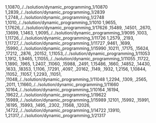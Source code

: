 1,10870,./../solution/dynamic_programming_1/10870
1,2839,./../solution/dynamic_programming_1/2839
1,2748,./../solution/dynamic_programming_1/2748
1,1010,./../solution/dynamic_programming_1/1010
1,9655,
1,17626,./../solution/dynamic_programming_1/17626
,15489,
,14501,
,2670,
,13699,
1,1463,
1,9095,./../solution/dynamic_programming_1/9095
,1003,
1,11726,./../solution/dynamic_programming_1/11726
1,2579,
,2193,
1,11727,./../solution/dynamic_programming_1/11727
,9461,
,1699,
,15990,./../solution/dynamic_programming_1/15990
,10211,
,17175,
,15624,
,17212,
,2876,
,20152,
1,11053,./../solution/dynamic_programming_1/11053
1,1912,
1,9465,
1,11055,./../solution/dynamic_programming_1/11055
,11722,
1,1890,
,1965,
1,2407,
,11060,
,15988,
,2491,
1,15486,
,1660,
,14852,
,14430,
,1633,
,18353,
1,1106,
,17291,
,4097,
,20162,
,1149,
,1932,
1,2156,
1,10844,
,11052,
,11057,
1,2293,
,11051,
,11048,./../solution/dynamic_programming_1/11048
1,2294,
,1309,
,2565,
,2011,
1,11660,./../solution/dynamic_programming_1/11660
,10164,./../solution/dynamic_programming_1/10164
,16194,
,19622,./../solution/dynamic_programming_1/19622
,15989,./../solution/dynamic_programming_1/15989
,12101,
,15992,
,15991,
,16195,
,15993,
,1495,
,2302,
,11568,
,12026,
,14722,./../solution/dynamic_programming_1/14722
,13910,
1,21317,./../solution/dynamic_programming_1/21317
